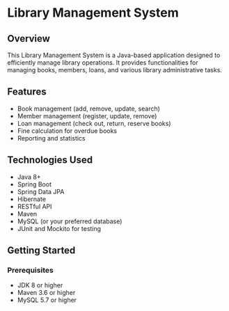 # Library Management System

## Overview
This Library Management System is a Java-based application designed to efficiently manage library operations. It provides functionalities for managing books, members, loans, and various library administrative tasks.

## Features
- Book management (add, remove, update, search)
- Member management (register, update, remove)
- Loan management (check out, return, reserve books)
- Fine calculation for overdue books
- Reporting and statistics

## Technologies Used
- Java 8+
- Spring Boot
- Spring Data JPA
- Hibernate
- RESTful API
- Maven
- MySQL (or your preferred database)
- JUnit and Mockito for testing

## Getting Started

### Prerequisites
- JDK 8 or higher
- Maven 3.6 or higher
- MySQL 5.7 or higher
